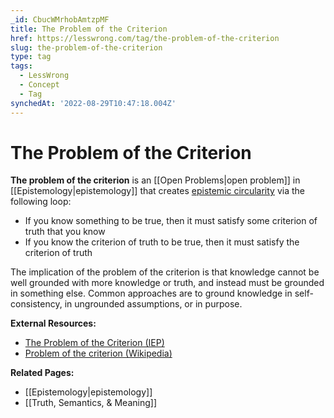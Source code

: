 ```yaml
---
_id: CbucWMrhobAmtzpMF
title: The Problem of the Criterion
href: https://lesswrong.com/tag/the-problem-of-the-criterion
slug: the-problem-of-the-criterion
type: tag
tags:
  - LessWrong
  - Concept
  - Tag
synchedAt: '2022-08-29T10:47:18.004Z'
---
```


# The Problem of the Criterion

**The problem of the criterion** is an [[Open Problems|open problem]] in [[Epistemology|epistemology]] that creates [epistemic circularity](https://iep.utm.edu/ep-circ/) via the following loop:

- If you know something to be true, then it must satisfy some criterion of truth that you know
- If you know the criterion of truth to be true, then it must satisfy the criterion of truth

The implication of the problem of the criterion is that knowledge cannot be well grounded with more knowledge or truth, and instead must be grounded in something else. Common approaches are to ground knowledge in self-consistency, in ungrounded assumptions, or in purpose.

**External Resources:**

- [The Problem of the Criterion (IEP)](https://iep.utm.edu/criterio/)
- [Problem of the criterion (Wikipedia)](https://en.wikipedia.org/wiki/Problem_of_the_criterion)

**Related Pages:**

- [[Epistemology|epistemology]]
- [[Truth, Semantics, & Meaning]]
